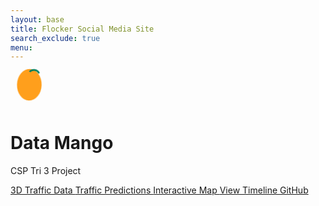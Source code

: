 ```yaml
---
layout: base
title: Flocker Social Media Site
search_exclude: true
menu:
---
```

<html lang="en">
<head>
  <meta charset="UTF-8" />
  <meta name="viewport" content="width=device-width, initial-scale=1.0" />
  <title>Data Mango - Home</title>
  <!-- Tailwind CSS CDN (remove if using a local build) -->
  <script src="https://cdn.tailwindcss.com"></script>
  <style>
    /* Mango icon spin animation */
    @keyframes spin {
      from { transform: rotate(0deg); }
      to { transform: rotate(360deg); }
    }
    .rotate-slow {
      animation: spin 10s linear infinite;
    }
    /* Canvas covers full screen behind content */
    #trafficCanvas {
      position: fixed;
      top: 0;
      left: 0;
      z-index: -1;
    }
  </style>
</head>
<body class="bg-[#FAFAF8] text-[#333333] font-sans relative">
  <!-- Canvas for Traffic Animation -->
  <canvas id="trafficCanvas"></canvas>

  <!-- Hero Content -->
  <div class="flex items-center justify-center min-h-screen px-4">
    <div class="bg-white rounded-2xl shadow-2xl p-8 max-w-xl text-center">
      <!-- Rotating Mango Icon -->
      <div class="flex justify-center mb-4">
        <div class="rotate-slow">
          <svg width="60" height="60" viewBox="0 0 64 64" xmlns="http://www.w3.org/2000/svg">
            <g fill="none" stroke="#FF9F1C" stroke-width="2">
              <ellipse cx="32" cy="32" rx="20" ry="26" fill="#FF9F1C"/>
              <path d="M32 10 C35 5, 45 5, 48 12" stroke="#007F5F" stroke-width="3" fill="none"/>
            </g>
          </svg>
        </div>
      </div>
      <!-- Title & Description -->
      <h1 class="text-4xl font-bold text-[#FF9F1C] mb-2">Data Mango</h1>
      <p class="text-xl text-[#015A65] mb-6">CSP Tri 3 Project</p>
      <!-- Interactive Buttons -->
      <div class="flex flex-wrap gap-4 justify-center">
        <a href="3d-traffic.html" class="px-4 py-2 rounded-full bg-[#FF9F1C] text-white shadow hover:bg-[#e88d15] transition">
          3D Traffic Data
        </a>
        <a href="predictions.html" class="px-4 py-2 rounded-full bg-[#007F5F] text-white shadow hover:bg-[#006b50] transition">
          Traffic Predictions
        </a>
        <a href="map.html" class="px-4 py-2 rounded-full bg-[#015A65] text-white shadow hover:bg-[#01404a] transition">
          Interactive Map
        </a>
        <a href="https://github.com/users/Tvick22/projects/4" target="_blank" class="px-4 py-2 rounded-full bg-[#F25C54] text-white shadow hover:bg-[#e04d48] transition">
          View Timeline
        </a>
        <a href="https://github.com/Tvick22/DataMango" target="_blank" class="px-4 py-2 rounded-full bg-[#FF9F1C] text-white shadow hover:bg-[#e88d15] transition">
          GitHub
        </a>
      </div>
    </div>
  </div>

  <!-- Traffic Animation Script -->
  <script>
    const canvas = document.getElementById('trafficCanvas');
    const ctx = canvas.getContext('2d');
    let cars = [];
    let lanes = [];

    // Adjust canvas to fill the window
    function resizeCanvas() {
      canvas.width = window.innerWidth;
      canvas.height = window.innerHeight;
      // Define three lanes at different vertical positions
      lanes = [canvas.height * 0.3, canvas.height * 0.5, canvas.height * 0.7];
    }
    window.addEventListener('resize', resizeCanvas);
    resizeCanvas();

    // Create car objects with random speed and color (red or green accent)
    function createCars(num) {
      cars = [];
      for (let i = 0; i < num; i++) {
        const lane = lanes[Math.floor(Math.random() * lanes.length)];
        cars.push({
          x: Math.random() * canvas.width,
          y: lane - 10, // Adjust Y position to center within lane
          width: 30,
          height: 20,
          speed: 1 + Math.random() * 2,
          color: Math.random() > 0.5 ? '#F25C54' : '#007F5F'
        });
      }
    }
    createCars(10);

    // Animation loop: clear canvas, draw lane lines, and animate cars
    function animate() {
      ctx.clearRect(0, 0, canvas.width, canvas.height);
      
      // Draw lane lines
      ctx.strokeStyle = '#015A65';
      ctx.lineWidth = 2;
      lanes.forEach(lane => {
        ctx.beginPath();
        ctx.moveTo(0, lane);
        ctx.lineTo(canvas.width, lane);
        ctx.stroke();
      });
      
      // Draw and update cars
      cars.forEach(car => {
        ctx.fillStyle = car.color;
        ctx.fillRect(car.x, car.y, car.width, car.height);
        car.x += car.speed;
        if (car.x > canvas.width) {
          car.x = -car.width;
        }
      });
      
      requestAnimationFrame(animate);
    }
    animate();
  </script>
</body>
</html>